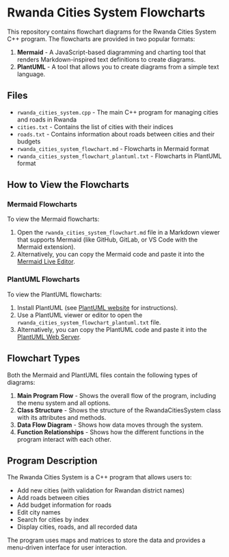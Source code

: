# Rwanda Cities System Flowcharts

This repository contains flowchart diagrams for the Rwanda Cities System C++ program. The flowcharts are provided in two popular formats:

1. **Mermaid** - A JavaScript-based diagramming and charting tool that renders Markdown-inspired text definitions to create diagrams.
2. **PlantUML** - A tool that allows you to create diagrams from a simple text language.

## Files

- `rwanda_cities_system.cpp` - The main C++ program for managing cities and roads in Rwanda
- `cities.txt` - Contains the list of cities with their indices
- `roads.txt` - Contains information about roads between cities and their budgets
- `rwanda_cities_system_flowchart.md` - Flowcharts in Mermaid format
- `rwanda_cities_system_flowchart_plantuml.txt` - Flowcharts in PlantUML format

## How to View the Flowcharts

### Mermaid Flowcharts

To view the Mermaid flowcharts:

1. Open the `rwanda_cities_system_flowchart.md` file in a Markdown viewer that supports Mermaid (like GitHub, GitLab, or VS Code with the Mermaid extension).
2. Alternatively, you can copy the Mermaid code and paste it into the [Mermaid Live Editor](https://mermaid.live/).

### PlantUML Flowcharts

To view the PlantUML flowcharts:

1. Install PlantUML (see [PlantUML website](https://plantuml.com/starting) for instructions).
2. Use a PlantUML viewer or editor to open the `rwanda_cities_system_flowchart_plantuml.txt` file.
3. Alternatively, you can copy the PlantUML code and paste it into the [PlantUML Web Server](http://www.plantuml.com/plantuml/uml/).

## Flowchart Types

Both the Mermaid and PlantUML files contain the following types of diagrams:

1. **Main Program Flow** - Shows the overall flow of the program, including the menu system and all options.
2. **Class Structure** - Shows the structure of the RwandaCitiesSystem class with its attributes and methods.
3. **Data Flow Diagram** - Shows how data moves through the system.
4. **Function Relationships** - Shows how the different functions in the program interact with each other.

## Program Description

The Rwanda Cities System is a C++ program that allows users to:

- Add new cities (with validation for Rwandan district names)
- Add roads between cities
- Add budget information for roads
- Edit city names
- Search for cities by index
- Display cities, roads, and all recorded data

The program uses maps and matrices to store the data and provides a menu-driven interface for user interaction.